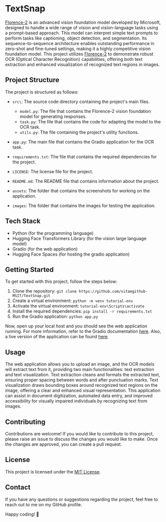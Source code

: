 # TextSnap

[Florence-2](https://huggingface.co/microsoft/Florence-2-large-ft) is an advanced vision foundation model developed by Microsoft, designed to handle a wide range of vision and vision-language tasks using a prompt-based approach. This model can interpret simple text prompts to perform tasks like captioning, object detection, and segmentation. Its sequence-to-sequence architecture enables outstanding performance in zero-shot and fine-tuned settings, making it a highly competitive vision foundation model. This project utilizes [Florence-2](https://huggingface.co/microsoft/Florence-2-large-ft) to demonstrate robust OCR (Optical Character Recognition) capabilities, offering both text extraction and enhanced visualization of recognized text regions in images.

## Project Structure

The project is structured as follows:

- `src\`: The source code directory containing the project's main files.

  - `model.py`: The file that contains the Florence-2 vision foundation model for generating responses.
  - `task.py`: The file that contains the code for adapting the model to the OCR task.
  - `utils.py`: The file containing the project's utility functions.

- `app.py`: The main file that contains the Gradio application for the OCR task.
- `requirements.txt`: The file that contains the required dependencies for the project.
- `LICENSE`: The license file for the project.
- `README.md`: The README file that contains information about the project.
- `assets`: The folder that contains the screenshots for working on the application.
- `images`: The folder that contains the images for testing the application.

## Tech Stack

- Python (for the programming language)
- Hugging Face Transformers Library (for the vision large language model)
- Gradio (for the web application)
- Hugging Face Spaces (for hosting the gradio application)

## Getting Started

To get started with this project, follow the steps below:

1. Clone the repository: `git clone https://github.com/sitamgithub-MSIT/TextSnap.git`
2. Create a virtual environment: `python -m venv tutorial-env`
3. Activate the virtual environment: `tutorial-env\Scripts\activate`
4. Install the required dependencies: `pip install -r requirements.txt`
5. Run the Gradio application: `python app.py`

Now, open up your local host and you should see the web application running. For more information, refer to the Gradio documentation [here](https://www.gradio.app/docs/interface). Also, a live version of the application can be found [here](https://huggingface.co/spaces/sitammeur/TextSnap).

## Usage

The web application allows you to upload an image, and the OCR models will extract text from it, providing two main functionalities: text extraction and text visualization. Text extraction cleans and formats the extracted text, ensuring proper spacing between words and after punctuation marks. Text visualization draws bounding boxes around recognized text regions on the image, offering a clear and enhanced visual representation. This application can assist in document digitization, automated data entry, and improved accessibility for visually impaired individuals by recognizing text from images.

## Contributing

Contributions are welcome! If you would like to contribute to this project, please raise an issue to discuss the changes you would like to make. Once the changes are approved, you can create a pull request.

## License

This project is licensed under the [MIT License](LICENSE).

## Contact

If you have any questions or suggestions regarding the project, feel free to reach out to me on my GitHub profile.

Happy coding! 🚀
